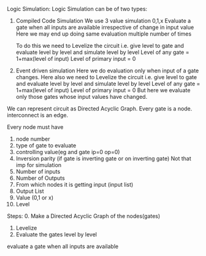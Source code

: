 Logic Simulation:
Logic Simulation can be of two types:
1. Compiled Code Simulation
    We use 3 value simulation 0,1,x
    Evaluate a gate when all inputs are available irrespective of change in input value
    Here we may end up doing same evaluation multiple number of times

    To do this we need to Levelize the circuit i.e. give level to gate and evaluate level by level
    and simulate level by level
    Level of any gate = 1+max(level of input)
    Level of primary input = 0

2. Event driven simulation
    Here we do evaluation only when input of a gate changes.
    Here also we need to Levelize the circuit i.e. give level to gate and evaluate level by level
    and simulate level by level
    Level of any gate = 1+max(level of input)
    Level of primary input = 0
    But here we evaluate only those gates whose input values have changed.


We can represent circuit as Directed Acyclic Graph.
Every gate is a node.
interconnect is an edge.

Every node must have
1. node number
2. type of gate to evaluate
3. controlling value(eg and gate ip=0 op=0)
4. Inversion parity (if gate is inverting gate or on inverting gate) Not that imp for simulation
5. Number of inputs
6. Number of Outputs
7. From which nodes it is getting input (input list)
8. Output List
9. Value (0,1 or x)
10. Level

Steps:
0. Make a Directed Acyclic Graph of the nodes(gates) 
1. Levelize
2. Evaluate the gates level by level



evaluate a gate when all inputs are available
